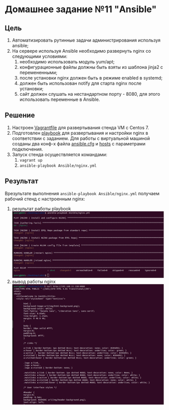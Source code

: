 # Домашнее задание №11 "Ansible"
## Цель
1. Автоматизировать рутинные задачи администрирования используя ansible;
1. На сервере используя Ansible необходимо развернуть nginx со  следующими условиями:
    1. необходимо использовать модуль yum/apt;
    1. конфигурационные файлы должны быть взяты из шаблона jinja2 с перемененными;
    1. после установки nginx должен быть в режиме enabled в systemd;
    1. должен быть использован notify для старта nginx после установки;
    1. сайт должен слушать на нестандартном порту - 8080, для этого использовать переменные в Ansible.

## Решение
1. Настроен [Vagrantfile](./Vagrantfile) для развертывания стенда VM c Centos 7.
1. Подготовлен [playbook](./Ansible/nginx.yml) для развертывания и настройки nginx в соответствии с заданием. Для работы с виртуальной машиной созданы два конф-х файла [ansible.cfg](./ansible.cfg) и [hosts](./Ansible/hosts) с параметрами подключения.
1. Запуск стенда осуществляется командами:
    1. `vagrant up`
    1. `ansible-playbook Ansible/nginx.yml`

## Результат
Врезультате выполнения `ansible-playbook Ansible/nginx.yml` получаем рабочий стенд с настроенным nginx:

1. результат работы playbook
![ansible_result](./result/1_ansible_result.png)
1. вывод работы nginx
![nginx_result](./result/2_nginx_result.png)

